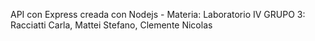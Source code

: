 API con Express creada con Nodejs - Materia: Laboratorio IV 
GRUPO 3: Racciatti Carla, Mattei Stefano, Clemente Nicolas 
